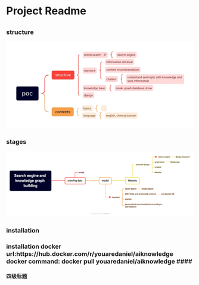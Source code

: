 # Project Readme
<!-- <h1> 一级标题 </h1> -->

## 
###  structure

![process](./resources/unnamed.jpeg)

### stages
<!-- <h3> 三级标题 -->
![process](./resources/Search%20engine%20and%20knowledge%20graph%20building.png)

### installation
<h3> installation
docker url:https://hub.docker.com/r/youaredaniel/aiknowledge
docker command: docker pull youaredaniel/aiknowledge
#### 
<h4> 四级标题

#####  
<!-- <h5> 五级标题 -->

######  
<!-- <h6> 六级标题 -->